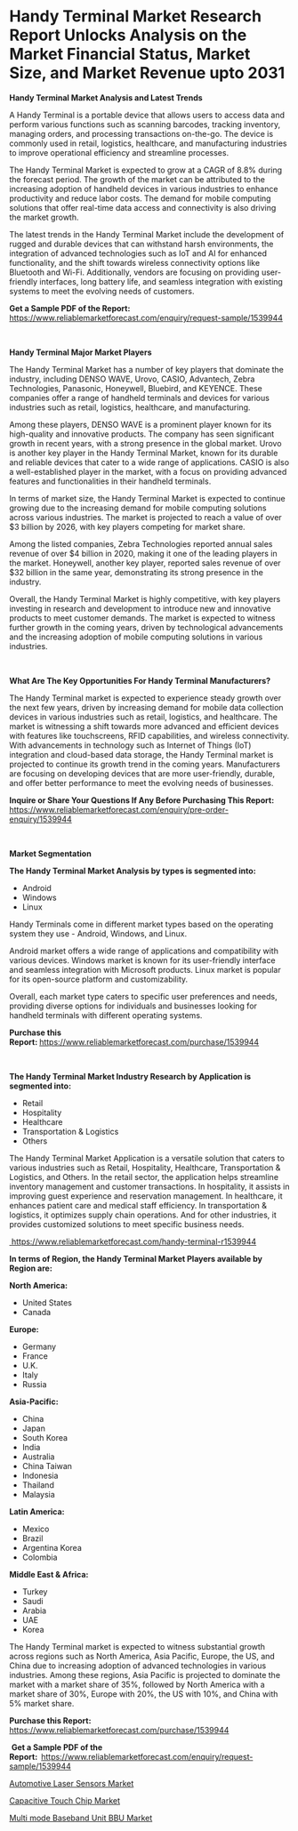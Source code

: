 <p><h1>Handy Terminal Market Research Report Unlocks Analysis on the Market Financial Status, Market Size, and Market Revenue upto 2031</h1></p><p><strong>Handy Terminal Market Analysis and Latest Trends</strong></p>
<p><p>A Handy Terminal is a portable device that allows users to access data and perform various functions such as scanning barcodes, tracking inventory, managing orders, and processing transactions on-the-go. The device is commonly used in retail, logistics, healthcare, and manufacturing industries to improve operational efficiency and streamline processes.</p><p>The Handy Terminal Market is expected to grow at a CAGR of 8.8% during the forecast period. The growth of the market can be attributed to the increasing adoption of handheld devices in various industries to enhance productivity and reduce labor costs. The demand for mobile computing solutions that offer real-time data access and connectivity is also driving the market growth.</p><p>The latest trends in the Handy Terminal Market include the development of rugged and durable devices that can withstand harsh environments, the integration of advanced technologies such as IoT and AI for enhanced functionality, and the shift towards wireless connectivity options like Bluetooth and Wi-Fi. Additionally, vendors are focusing on providing user-friendly interfaces, long battery life, and seamless integration with existing systems to meet the evolving needs of customers.</p></p>
<p><strong>Get a Sample PDF of the Report:&nbsp;</strong> <a href="https://www.reliablemarketforecast.com/enquiry/request-sample/1539944">https://www.reliablemarketforecast.com/enquiry/request-sample/1539944</a></p>
<p>&nbsp;</p>
<p><strong>Handy Terminal Major Market Players</strong></p>
<p><p>The Handy Terminal Market has a number of key players that dominate the industry, including DENSO WAVE, Urovo, CASIO, Advantech, Zebra Technologies, Panasonic, Honeywell, Bluebird, and KEYENCE. These companies offer a range of handheld terminals and devices for various industries such as retail, logistics, healthcare, and manufacturing.</p><p>Among these players, DENSO WAVE is a prominent player known for its high-quality and innovative products. The company has seen significant growth in recent years, with a strong presence in the global market. Urovo is another key player in the Handy Terminal Market, known for its durable and reliable devices that cater to a wide range of applications. CASIO is also a well-established player in the market, with a focus on providing advanced features and functionalities in their handheld terminals.</p><p>In terms of market size, the Handy Terminal Market is expected to continue growing due to the increasing demand for mobile computing solutions across various industries. The market is projected to reach a value of over $3 billion by 2026, with key players competing for market share.</p><p>Among the listed companies, Zebra Technologies reported annual sales revenue of over $4 billion in 2020, making it one of the leading players in the market. Honeywell, another key player, reported sales revenue of over $32 billion in the same year, demonstrating its strong presence in the industry.</p><p>Overall, the Handy Terminal Market is highly competitive, with key players investing in research and development to introduce new and innovative products to meet customer demands. The market is expected to witness further growth in the coming years, driven by technological advancements and the increasing adoption of mobile computing solutions in various industries.</p></p>
<p>&nbsp;</p>
<p><strong>What Are The Key Opportunities For Handy Terminal Manufacturers?</strong></p>
<p><p>The Handy Terminal market is expected to experience steady growth over the next few years, driven by increasing demand for mobile data collection devices in various industries such as retail, logistics, and healthcare. The market is witnessing a shift towards more advanced and efficient devices with features like touchscreens, RFID capabilities, and wireless connectivity. With advancements in technology such as Internet of Things (IoT) integration and cloud-based data storage, the Handy Terminal market is projected to continue its growth trend in the coming years. Manufacturers are focusing on developing devices that are more user-friendly, durable, and offer better performance to meet the evolving needs of businesses.</p></p>
<p><strong>Inquire or Share Your Questions If Any Before Purchasing This Report:</strong> <a href="https://www.reliablemarketforecast.com/enquiry/pre-order-enquiry/1539944">https://www.reliablemarketforecast.com/enquiry/pre-order-enquiry/1539944</a></p>
<p>&nbsp;</p>
<p><strong>Market Segmentation</strong></p>
<p><strong>The Handy Terminal Market Analysis by types is segmented into:</strong></p>
<p><ul><li>Android</li><li>Windows</li><li>Linux</li></ul></p>
<p><p>Handy Terminals come in different market types based on the operating system they use - Android, Windows, and Linux. </p><p>Android market offers a wide range of applications and compatibility with various devices. Windows market is known for its user-friendly interface and seamless integration with Microsoft products. Linux market is popular for its open-source platform and customizability.</p><p>Overall, each market type caters to specific user preferences and needs, providing diverse options for individuals and businesses looking for handheld terminals with different operating systems.</p></p>
<p><strong>Purchase this Report:&nbsp;</strong><a href="https://www.reliablemarketforecast.com/purchase/1539944">https://www.reliablemarketforecast.com/purchase/1539944</a></p>
<p>&nbsp;</p>
<p><strong>The Handy Terminal Market Industry Research by Application is segmented into:</strong></p>
<p><ul><li>Retail</li><li>Hospitality</li><li>Healthcare</li><li>Transportation & Logistics</li><li>Others</li></ul></p>
<p><p>The Handy Terminal Market Application is a versatile solution that caters to various industries such as Retail, Hospitality, Healthcare, Transportation & Logistics, and Others. In the retail sector, the application helps streamline inventory management and customer transactions. In hospitality, it assists in improving guest experience and reservation management. In healthcare, it enhances patient care and medical staff efficiency. In transportation & logistics, it optimizes supply chain operations. And for other industries, it provides customized solutions to meet specific business needs.</p></p>
<p><a href="https://www.reliablemarketforecast.com/handy-terminal-r1539944">&nbsp;https://www.reliablemarketforecast.com/handy-terminal-r1539944</a></p>
<p><strong>In terms of Region, the Handy Terminal Market Players available by Region are:</strong></p>
<p>
    <p> <strong> North America: </strong>
        <ul>
            <li>United States</li>
            <li>Canada</li>
        </ul>
        </p> 
    <p> <strong> Europe: </strong>
        <ul>
            <li>Germany</li>
            <li>France</li>
            <li>U.K.</li>
            <li>Italy</li>
            <li>Russia</li>
        </ul>
        </p> 
    <p> <strong> Asia-Pacific: </strong>
        <ul>
            <li>China</li>
            <li>Japan</li>
            <li>South Korea</li>
            <li>India</li>
            <li>Australia</li>
            <li>China Taiwan</li>
            <li>Indonesia</li>
            <li>Thailand</li>
            <li>Malaysia</li>
        </ul>
        </p> 
    <p> <strong> Latin America: </strong>
        <ul>
            <li>Mexico</li>
            <li>Brazil</li>
            <li>Argentina Korea</li>
            <li>Colombia</li>
        </ul>
        </p> 
    <p> <strong> Middle East & Africa: </strong>
        <ul>
            <li>Turkey</li>
            <li>Saudi</li>
            <li>Arabia</li>
            <li>UAE</li>
            <li>Korea</li>
        </ul>
    </p>
    </p>
<p><p>The Handy Terminal market is expected to witness substantial growth across regions such as North America, Asia Pacific, Europe, the US, and China due to increasing adoption of advanced technologies in various industries. Among these regions, Asia Pacific is projected to dominate the market with a market share of 35%, followed by North America with a market share of 30%, Europe with 20%, the US with 10%, and China with 5% market share.</p></p>
<p><strong>Purchase this Report: </strong><a href="https://www.reliablemarketforecast.com/purchase/1539944">https://www.reliablemarketforecast.com/purchase/1539944</a></p>
<p>&nbsp;<strong>Get a Sample PDF of the Report:&nbsp;&nbsp;</strong><a href="https://www.reliablemarketforecast.com/enquiry/request-sample/1539944">https://www.reliablemarketforecast.com/enquiry/request-sample/1539944</a></p>
<p><strong></strong></p>
<p><p><a href="https://medium.com/@codystark63/global-automotive-laser-sensors-market-is-projected-to-grow-at-a-cagr-of-5-1-adf9d11f2877">Automotive Laser Sensors Market</a></p><p><a href="https://medium.com/@presleybode/global-capacitive-touch-chip-industry-research-report-competitive-landscape-market-size-regional-034c8a41e667">Capacitive Touch Chip Market</a></p><p><a href="https://medium.com/@lottierunte68/multi-mode-baseband-unit-bbu-market-share-size-trends-industry-analysis-report-by-application-350a921f44d4">Multi mode Baseband Unit BBU Market</a></p></p>